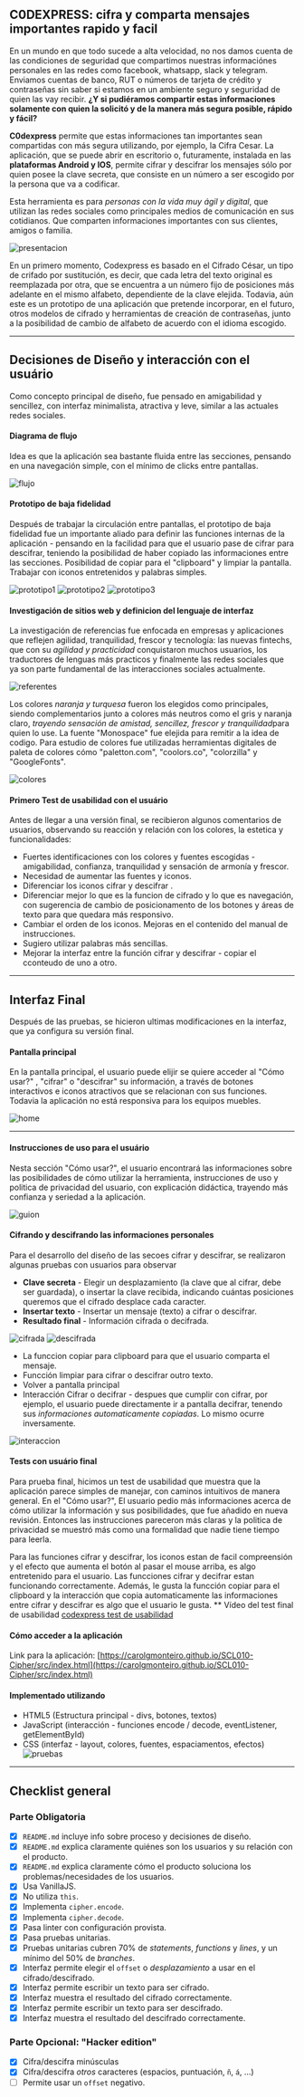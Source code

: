 ## **C0DEXPRESS: cifra y comparta mensajes importantes rapido y facil** 

En un mundo en que todo sucede a alta velocidad, no nos damos cuenta de las condiciones de seguridad que compartimos nuestras informaciónes personales en las redes como facebook, whatsapp, slack y telegram. Enviamos cuentas de banco, RUT o números de tarjeta de crédito y contraseñas sin saber si estamos en un ambiente seguro y seguridad de quien las vay recibir. 
**¿Y si pudiéramos compartir estas informaciones solamente con quien la solicitó y de la manera más segura posible, rápido y fácil?**

**C0dexpress** permite que estas informaciones tan importantes sean compartidas con más segura utilizando, por ejemplo, la Cifra Cesar. La aplicación, que se puede abrir en escritorio o, futuramente, instalada en las **plataformas Android y IOS**, permite cifrar y descifrar los mensajes sólo por quien posee la clave secreta, que consiste en un número a ser escogido por la persona que va a codificar.

Esta herramienta es para *personas con la vida muy ágil y digital*, que utilizan las redes sociales como principales medios de comunicación en sus cotidianos. Que comparten informaciones importantes con sus clientes, amigos o familia.

![presentacion](img/CODEXPRESS_presentacion.JPG)

En un primero momento, Codexpress es basado en el Cifrado César, un tipo de crifado por sustitución, es decir, que cada letra del texto original es reemplazada por otra, que se encuentra a un número fijo de posiciones más adelante en el mismo alfabeto, dependiente de la clave elejida. Todavia, aún este es un prototipo de una aplicación que pretende incorporar, en el futuro, otros modelos de cifrado y herramientas de creación de contraseñas, junto a la posibilidad de cambio de alfabeto de acuerdo con el idioma escogido.

***

## **Decisiones de Diseño y interacción con el usuário**

Como concepto principal de diseño, fue pensado en amigabilidad y sencillez, con interfaz minimalista, atractiva y leve, similar a las actuales redes sociales.

#### **Diagrama de flujo**

Idea es que la aplicación sea bastante fluida entre las secciones, pensando en una navegación simple, con el mínimo de clicks entre pantallas.

![flujo](img/CODEXPRESS_mapaFlujo.JPG)

#### **Prototipo de baja fidelidad**

Después de trabajar la circulación entre pantallas, el prototipo de baja fidelidad fue un importante aliado para definir las funciones internas de la aplicación - pensando en la facilidad para que el usuario pase de cifrar para descifrar, teniendo la posibilidad de haber copiado las informaciones entre las secciones. Posibilidad de copiar para el "clipboard" y limpiar la pantalla. Trabajar con iconos entretenidos y palabras simples.

![prototipo1](img/CODEXPRESS_prototipoHome.JPG)
![prototipo2](img/CODEXPRESS_prototipoCifrar.JPG)
![prototipo3](img/CODEXPRESS_prototipoDecifrar.JPG)

#### **Investigación de sitios web y definicion del lenguaje de interfaz**

La investigación de referencias fue enfocada en empresas y aplicaciones que reflejen agilidad, tranquilidad, frescor y tecnología: las nuevas fintechs, que con su *agilidad y practicidad* conquistaron muchos usuarios, los traductores de lenguas más practicos y finalmente las redes sociales que ya son parte fundamental de las interacciones sociales actualmente. 

![referentes](img/CODEXPRESS_referentes.JPG)

Los colores *naranja y turquesa* fueron los elegidos como principales, siendo complementarios junto a colores más neutros como el gris y naranja claro, *trayendo sensación de amistad, sencillez, frescor y tranquilidad*para quien lo use. La fuente "Monospace" fue elejida para remitir a la idea de codigo.
Para estudio de colores fue utilizadas herramientas digitales de paleta de colores cómo "paletton.com", "coolors.co", "colorzilla" y "GoogleFonts".

![colores](img/CODEXPRESS_paletaColores.JPG)

#### **Primero Test de usabilidad con el usuário**

Antes de llegar a una versión final, se recibieron algunos comentarios de usuarios, observando su reacción y relación con los colores, la estetica y funcionalidades: 
- Fuertes identificaciones con los colores y fuentes escogidas - amigabilidad, confianza, tranquilidad y sensación de armonía y frescor. 
- Necesidad de aumentar las fuentes y iconos. 
- Diferenciar los iconos cifrar y descifrar .
- Diferenciar mejor lo que es la funcion de cifrado y lo que es navegación, con sugerencia de cambio de posicionamento de los botones y áreas de texto para que quedara más responsivo.
- Cambiar el orden de los iconos. Mejoras en el contenido del manual de instrucciones. 
- Sugiero utilizar palabras más sencillas. 
- Mejorar la interfaz entre la función cifrar y descifrar - copiar el cconteudo de uno a otro.

***

## **Interfaz Final**

Después de las pruebas, se hicieron ultimas modificaciones en la interfaz, que ya configura su versión final.


#### **Pantalla principal**

En la pantalla principal, el usuario puede elijir se quiere acceder al "Cómo usar?" , "cifrar" o "descifrar" su información, a través de botones interactivos e iconos atractivos que se relacionan con sus funciones. Todavia la aplicación no está responsiva para los equipos muebles.

![home](img/CODEXPRESS_finalHome.JPG)
***

#### **Instrucciones de uso para el usuário**

Nesta sección "Cómo usar?", el usuario encontrará las informaciones sobre las posibilidades de cómo utilizar la herramienta, instrucciones de uso y politica de privacidad del usuario, con explicación didáctica, trayendo más confianza y seriedad a la aplicación.

![guion](img/CODEXPRESS_finalGuion.JPG)


#### **Cifrando y descifrando las informaciones personales**

Para el desarrollo del diseño de las secoes cifrar y descifrar, se realizaron algunas pruebas con usuarios para observar
- **Clave secreta** - Elegir un desplazamiento (la clave que al cifrar, debe ser guardada), o insertar la clave recibida, indicando cuántas posiciones queremos que el cifrado desplace cada caracter.
- **Insertar texto** - Insertar un mensaje (texto) a cifrar o descifrar.
- **Resultado final** - Información cifrada o decifrada.

![cifrada](img/CODEXPRESS_finalCifrar.JPG)
![descifrada](img/CODEXPRESS_finalDecifrar.JPG)

- La funccion copiar para clipboard para que el usuario comparta el mensaje.
- Funcción limpiar para cifrar o descifrar outro texto.
- Volver a pantalla principal
- Interacción Cifrar o decifrar - despues que cumplir con cifrar, por ejemplo, el usuario puede directamente ir a pantalla decifrar, tenendo sus *informaciones automaticamente copiadas*. Lo mismo ocurre inversamente.

![interaccion](img/CODEXPRESS_interaccionCD.jpg)

#### **Tests con usuário final**
Para prueba final, hicimos un test de usabilidad que muestra que la aplicación parece simples de manejar, con caminos intuitivos de manera general. En el "Cómo usar?", El usuario pedio más informaciones acerca de cómo utilizar la información y sus posibilidades, que fue añadido en nueva revisión. Entonces las instrucciones pareceron más claras y la politica de privacidad se muestró más como una formalidad  que nadie tiene tiempo para leerla. 

Para las funciones cifrar y descifrar, los iconos estan de facil compreensión y el efecto que aumenta el botón al pasar el mouse arriba, es algo entretenido para el usuario. Las funcciones cifrar y decifrar estan funcionando correctamente. Además, le gusta la funcción copiar para el clipboard y la interacción que copia automaticamente las informaciones entre cifrar y descifrar es algo que el usuario le gusta.
** Vídeo del test final de usabilidad [codexpress test de usabilidad](https://www.loom.com/share/466c2b5715cb47be9936c2e8d556f81e)

#### **Cómo acceder a la aplicación**

Link para la aplicación: 
[https://carolgmonteiro.github.io/SCL010-Cipher/src/index.html](https://carolgmonteiro.github.io/SCL010-Cipher/src/index.html)

#### **Implementado utilizando**

- HTML5 (Estructura principal - divs, botones, textos)
- JavaScript (interacción - funciones encode / decode, eventListener, getElementById)
- CSS (interfaz - layout, colores, fuentes, espaciamentos, efectos)
![pruebas](img/CODEXPRESS_testeos.jpg)

***

## Checklist general

### Parte Obligatoria
* [x] `README.md` incluye info sobre proceso y decisiones de diseño.
* [x] `README.md` explica claramente quiénes son los usuarios y su relación con
  el producto.
* [x] `README.md` explica claramente cómo el producto soluciona los
  problemas/necesidades de los usuarios.
* [x] Usa VanillaJS.
* [x] No utiliza `this`.
* [x] Implementa `cipher.encode`.
* [x] Implementa `cipher.decode`.
* [x] Pasa linter con configuración provista.
* [x] Pasa pruebas unitarias.
* [x] Pruebas unitarias cubren 70% de _statements_, _functions_ y _lines_, y un
  mínimo del 50% de _branches_.
* [x] Interfaz permite elegir el `offset` o _desplazamiento_ a usar en el
  cifrado/descifrado.
* [x] Interfaz permite escribir un texto para ser cifrado.
* [x] Interfaz muestra el resultado del cifrado correctamente.
* [x] Interfaz permite escribir un texto para ser descifrado.
* [x] Interfaz muestra el resultado del descifrado correctamente.

### Parte Opcional: "Hacker edition"
* [x] Cifra/descifra minúsculas
* [x] Cifra/descifra _otros_ caracteres (espacios, puntuación, `ñ`, `á`, ...)
* [ ] Permite usar un `offset` negativo.